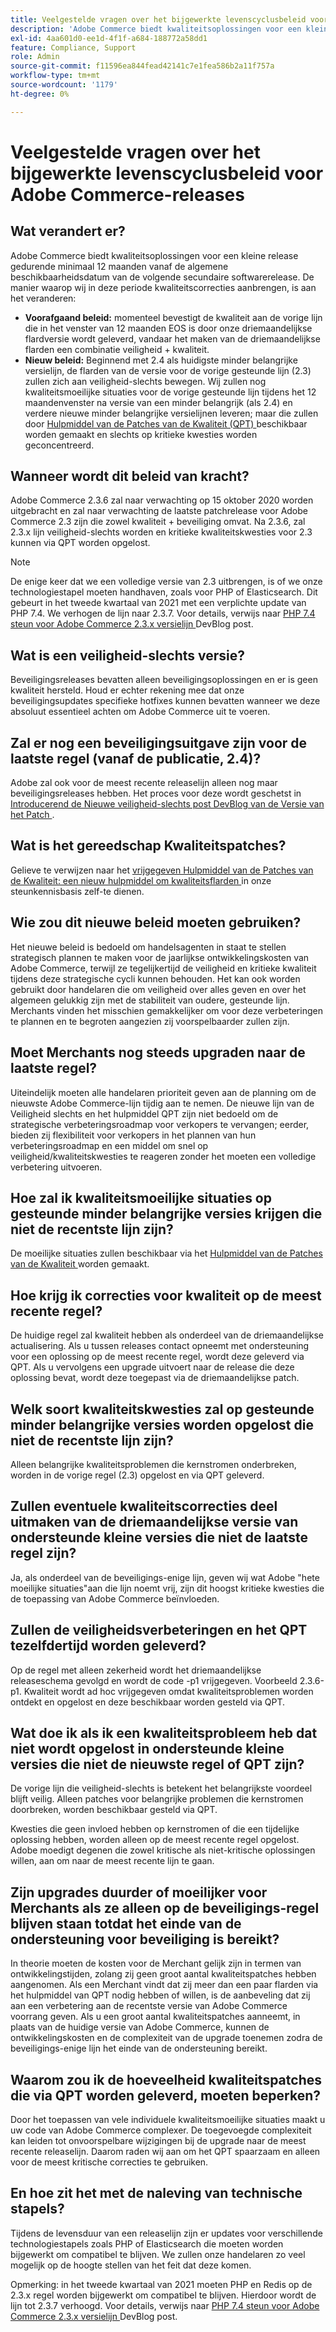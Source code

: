```yaml
---
title: Veelgestelde vragen over het bijgewerkte levenscyclusbeleid voor Adobe Commerce-releases
description: 'Adobe Commerce biedt kwaliteitsoplossingen voor een kleine release gedurende minimaal 12 maanden vanaf de algemene beschikbaarheidsdatum van de volgende secundaire softwarerelease. De manier waarop wij in deze periode kwaliteitscorrecties aanbrengen, is aan het veranderen:'
exl-id: 4aa601d0-ee1d-4f1f-a684-188772a58dd1
feature: Compliance, Support
role: Admin
source-git-commit: f11596ea844fead42141c7e1fea586b2a11f757a
workflow-type: tm+mt
source-wordcount: '1179'
ht-degree: 0%

---
```


# Veelgestelde vragen over het bijgewerkte levenscyclusbeleid voor Adobe Commerce-releases

## Wat verandert er?

Adobe Commerce biedt kwaliteitsoplossingen voor een kleine release gedurende minimaal 12 maanden vanaf de algemene beschikbaarheidsdatum van de volgende secundaire softwarerelease. De manier waarop wij in deze periode kwaliteitscorrecties aanbrengen, is aan het veranderen:

* **Voorafgaand beleid:** momenteel bevestigt de kwaliteit aan de vorige lijn die in het venster van 12 maanden EOS is door onze driemaandelijkse flardversie wordt geleverd, vandaar het maken van de driemaandelijkse flarden een combinatie veiligheid + kwaliteit.
* **Nieuw beleid:** Beginnend met 2.4 als huidigste minder belangrijke versielijn, de flarden van de versie voor de vorige gesteunde lijn (2.3) zullen zich aan veiligheid-slechts bewegen. Wij zullen nog kwaliteitsmoeilijke situaties voor de vorige gesteunde lijn tijdens het 12 maandenvenster na versie van een minder belangrijk (als 2.4) en verdere nieuwe minder belangrijke versielijnen leveren; maar die zullen door [ Hulpmiddel van de Patches van de Kwaliteit (QPT) ](https://experienceleague.adobe.com/nl/docs/commerce-operations/tools/quality-patches-tool/quality-patches-tool-to-self-serve-quality-patches) beschikbaar worden gemaakt en slechts op kritieke kwesties worden geconcentreerd.

## Wanneer wordt dit beleid van kracht?

Adobe Commerce 2.3.6 zal naar verwachting op 15 oktober 2020 worden uitgebracht en zal naar verwachting de laatste patchrelease voor Adobe Commerce 2.3 zijn die zowel kwaliteit + beveiliging omvat. Na 2.3.6, zal 2.3.x lijn veiligheid-slechts worden en kritieke kwaliteitskwesties voor 2.3 kunnen via QPT worden opgelost.

>[!NOTE]
>
>De enige keer dat we een volledige versie van 2.3 uitbrengen, is of we onze technologiestapel moeten handhaven, zoals voor PHP of Elasticsearch. Dit gebeurt in het tweede kwartaal van 2021 met een verplichte update van PHP 7.4. We verhogen de lijn naar 2.3.7. Voor details, verwijs naar [ PHP 7.4 steun voor Adobe Commerce 2.3.x versielijn ](https://community.magento.com/t5/Magento-DevBlog/PHP-7-4-support-for-Magento-2-3-x-release-line/ba-p/458946) DevBlog post.

## Wat is een veiligheid-slechts versie?

Beveiligingsreleases bevatten alleen beveiligingsoplossingen en er is geen kwaliteit hersteld. Houd er echter rekening mee dat onze beveiligingsupdates specifieke hotfixes kunnen bevatten wanneer we deze absoluut essentieel achten om Adobe Commerce uit te voeren.

## Zal er nog een beveiligingsuitgave zijn voor de laatste regel (vanaf de publicatie, 2.4)?

Adobe zal ook voor de meest recente releaselijn alleen nog maar beveiligingsreleases hebben. Het proces voor deze wordt geschetst in [ Introducerend de Nieuwe veiligheid-slechts post DevBlog van de Versie van het Patch ](https://community.magento.com/t5/Magento-DevBlog/Introducing-the-New-Security-only-Patch-Release/ba-p/141287).

## Wat is het gereedschap Kwaliteitspatches?

Gelieve te verwijzen naar het [ vrijgegeven Hulpmiddel van de Patches van de Kwaliteit: een nieuw hulpmiddel om kwaliteitsflarden ](https://experienceleague.adobe.com/nl/docs/commerce-operations/tools/quality-patches-tool/quality-patches-tool-to-self-serve-quality-patches) in onze steunkennisbasis zelf-te dienen.

## Wie zou dit nieuwe beleid moeten gebruiken?

Het nieuwe beleid is bedoeld om handelsagenten in staat te stellen strategisch plannen te maken voor de jaarlijkse ontwikkelingskosten van Adobe Commerce, terwijl ze tegelijkertijd de veiligheid en kritieke kwaliteit tijdens deze strategische cycli kunnen behouden. Het kan ook worden gebruikt door handelaren die om veiligheid over alles geven en over het algemeen gelukkig zijn met de stabiliteit van oudere, gesteunde lijn. Merchants vinden het misschien gemakkelijker om voor deze verbeteringen te plannen en te begroten aangezien zij voorspelbaarder zullen zijn.

## Moet Merchants nog steeds upgraden naar de laatste regel?

Uiteindelijk moeten alle handelaren prioriteit geven aan de planning om de nieuwste Adobe Commerce-lijn tijdig aan te nemen. De nieuwe lijn van de Veiligheid slechts en het hulpmiddel QPT zijn niet bedoeld om de strategische verbeteringsroadmap voor verkopers te vervangen; eerder, bieden zij flexibiliteit voor verkopers in het plannen van hun verbeteringsroadmap en een middel om snel op veiligheid/kwaliteitskwesties te reageren zonder het moeten een volledige verbetering uitvoeren.

## Hoe zal ik kwaliteitsmoeilijke situaties op gesteunde minder belangrijke versies krijgen die niet de recentste lijn zijn?

De moeilijke situaties zullen beschikbaar via het [ Hulpmiddel van de Patches van de Kwaliteit ](https://experienceleague.adobe.com/nl/docs/commerce-operations/tools/quality-patches-tool/quality-patches-tool-to-self-serve-quality-patches) worden gemaakt.

## Hoe krijg ik correcties voor kwaliteit op de meest recente regel?

De huidige regel zal kwaliteit hebben als onderdeel van de driemaandelijkse actualisering. Als u tussen releases contact opneemt met ondersteuning voor een oplossing op de meest recente regel, wordt deze geleverd via QPT. Als u vervolgens een upgrade uitvoert naar de release die deze oplossing bevat, wordt deze toegepast via de driemaandelijkse patch.

## Welk soort kwaliteitskwesties zal op gesteunde minder belangrijke versies worden opgelost die niet de recentste lijn zijn?

Alleen belangrijke kwaliteitsproblemen die kernstromen onderbreken, worden in de vorige regel (2.3) opgelost en via QPT geleverd.

## Zullen eventuele kwaliteitscorrecties deel uitmaken van de driemaandelijkse versie van ondersteunde kleine versies die niet de laatste regel zijn?

Ja, als onderdeel van de beveiligings-enige lijn, geven wij wat Adobe &quot;hete moeilijke situaties&quot;aan die lijn noemt vrij, zijn dit hoogst kritieke kwesties die de toepassing van Adobe Commerce beïnvloeden.

## Zullen de veiligheidsverbeteringen en het QPT tezelfdertijd worden geleverd?

Op de regel met alleen zekerheid wordt het driemaandelijkse releaseschema gevolgd en wordt de code -p1 vrijgegeven. Voorbeeld 2.3.6-p1. Kwaliteit wordt ad hoc vrijgegeven omdat kwaliteitsproblemen worden ontdekt en opgelost en deze beschikbaar worden gesteld via QPT.

## Wat doe ik als ik een kwaliteitsprobleem heb dat niet wordt opgelost in ondersteunde kleine versies die niet de nieuwste regel of QPT zijn?

De vorige lijn die veiligheid-slechts is betekent het belangrijkste voordeel blijft veilig. Alleen patches voor belangrijke problemen die kernstromen doorbreken, worden beschikbaar gesteld via QPT.

Kwesties die geen invloed hebben op kernstromen of die een tijdelijke oplossing hebben, worden alleen op de meest recente regel opgelost. Adobe moedigt degenen die zowel kritische als niet-kritische oplossingen willen, aan om naar de meest recente lijn te gaan.

## Zijn upgrades duurder of moeilijker voor Merchants als ze alleen op de beveiligings-regel blijven staan totdat het einde van de ondersteuning voor beveiliging is bereikt?

In theorie moeten de kosten voor de Merchant gelijk zijn in termen van ontwikkelingstijden, zolang zij geen groot aantal kwaliteitspatches hebben aangenomen. Als een Merchant vindt dat zij meer dan een paar flarden via het hulpmiddel van QPT nodig hebben of willen, is de aanbeveling dat zij aan een verbetering aan de recentste versie van Adobe Commerce voorrang geven. Als u een groot aantal kwaliteitspatches aanneemt, in plaats van de huidige versie van Adobe Commerce, kunnen de ontwikkelingskosten en de complexiteit van de upgrade toenemen zodra de beveiligings-enige lijn het einde van de ondersteuning bereikt.

## Waarom zou ik de hoeveelheid kwaliteitspatches die via QPT worden geleverd, moeten beperken?

Door het toepassen van vele individuele kwaliteitsmoeilijke situaties maakt u uw code van Adobe Commerce complexer. De toegevoegde complexiteit kan leiden tot onvoorspelbare wijzigingen bij de upgrade naar de meest recente releaselijn. Daarom raden wij aan om het QPT spaarzaam en alleen voor de meest kritische correcties te gebruiken.

## En hoe zit het met de naleving van technische stapels?

Tijdens de levensduur van een releaselijn zijn er updates voor verschillende technologiestapels zoals PHP of Elasticsearch die moeten worden bijgewerkt om compatibel te blijven. We zullen onze handelaren zo veel mogelijk op de hoogte stellen van het feit dat deze komen.

Opmerking: in het tweede kwartaal van 2021 moeten PHP en Redis op de 2.3.x regel worden bijgewerkt om compatibel te blijven. Hierdoor wordt de lijn tot 2.3.7 verhoogd. Voor details, verwijs naar [ PHP 7.4 steun voor Adobe Commerce 2.3.x versielijn ](https://community.magento.com/t5/Magento-DevBlog/PHP-7-4-support-for-Magento-2-3-x-release-line/ba-p/458946) DevBlog post.
